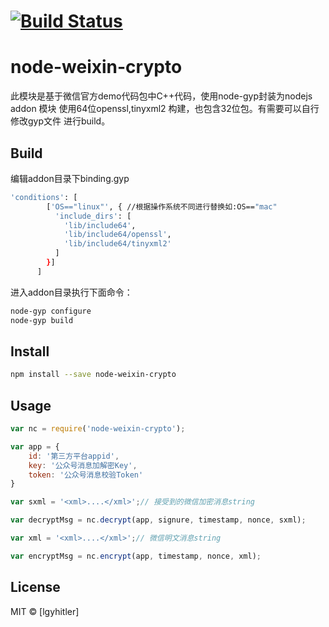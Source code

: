 #  [![Build Status][travis-image]][travis-url]
# node-weixin-crypto

此模块是基于微信官方demo代码包中C++代码，使用node-gyp封装为nodejs addon 模块
使用64位openssl,tinyxml2 构建，也包含32位包。有需要可以自行修改gyp文件
进行build。


## Build
编辑addon目录下binding.gyp
```sh
'conditions': [
        ['OS=="linux"', { //根据操作系统不同进行替换如:OS=="mac"
          'include_dirs': [
            'lib/include64',
            'lib/include64/openssl',
            'lib/include64/tinyxml2'
          ]
        }]
      ]
```
进入addon目录执行下面命令：
```sh
node-gyp configure
node-gyp build
```

## Install
```sh
npm install --save node-weixin-crypto
```

## Usage
```js
var nc = require('node-weixin-crypto');

var app = {
    id: '第三方平台appid',
    key: '公众号消息加解密Key',
    token: '公众号消息校验Token'
}

var sxml = '<xml>....</xml>';// 接受到的微信加密消息string

var decryptMsg = nc.decrypt(app, signure, timestamp, nonce, sxml);

var xml = '<xml>....</xml>';// 微信明文消息string

var encryptMsg = nc.encrypt(app, timestamp, nonce, xml);

```

## License
MIT © [lgyhitler]

[npm-image]: https://badge.fury.io/js/node-weixin-util.svg
[npm-url]: https://npmjs.org/package/node-weixin-util
[travis-image]: https://travis-ci.org/node-weixin/node-weixin-util.svg?branch=master
[travis-url]: https://travis-ci.org/node-weixin/node-weixin-util
[daviddm-image]: https://david-dm.org/node-weixin/node-weixin-util.svg?theme=shields.io
[daviddm-url]: https://david-dm.org/node-weixin/node-weixin-util
[coveralls-image]: https://coveralls.io/repos/node-weixin/node-weixin-util/badge.svg?branch=master&service=github
[coveralls-url]: https://coveralls.io/github/node-weixin/node-weixin-util?branch=master